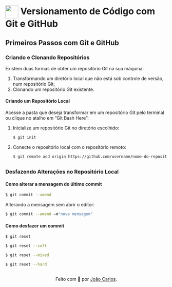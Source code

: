 <h1>
    <a href="https://javanoroeste.com.br/javanoroeste/">
     <img align="center" width="40px" src="https://javanoroeste.com.br/javanoroeste/javaday_riopreto/favicon.svg"></a>
    <span> Versionamento de Código com Git e GitHub</span>
</h1>

## Primeiros Passos com Git e GitHub

### Criando e Clonando Repositórios
Existem duas formas de obter um repositório Git na sua máquina:
1. Transformando um diretório local que não está sob controle de versão, num repositório Git;
2. Clonando um repositório Git existente.

#### Criando um Repositório Local
Acesse a pasta que deseja transformar em um repositório Git  pelo terminal ou clique no atalho em “Git Bash Here”:
1. Inicialize um repositório Git no diretório escolhido:
    ```bash
    $ git init
    ```
2. Conecte o repositório local com o repositório remoto:
    ```bash
    $ git remote add origin https://github.com/username/nome-do-repositorio.git
    ```
##

### Desfazendo Alterações no Repositório Local

#### Como alterar a mensagem do último commit
```bash
$ git commit --amend
```
Alterando a mensagem sem abrir o editor:  
```bash
$ git commit --amend –m"nova mensagem"
```

#### Como desfazer um commit
```bash
$ git reset
```
```bash
$ git reset --soft
```
```bash
$ git reset --mixed
```
```bash
$ git reset --hard
```

##
<div align="center">Feito com 💙 por <a href="https://github.com/jocarsbarsa">João Carlos</a>.</div>
